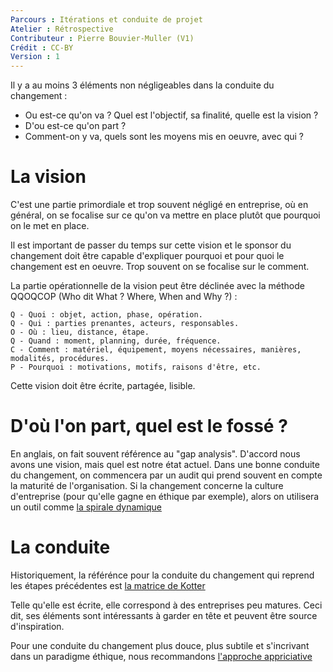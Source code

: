 ```yaml
---
Parcours : Itérations et conduite de projet
Atelier : Rétrospective
Contributeur : Pierre Bouvier-Muller (V1)
Crédit : CC-BY
Version : 1
---
```


Il y a au moins 3 éléments non négligeables dans la conduite du changement :
  - Ou est-ce qu'on va ? Quel est l'objectif, sa finalité, quelle est la vision ?
  - D'ou est-ce qu'on part ?
  - Comment-on y va, quels sont les moyens mis en oeuvre, avec qui ?

# La vision
C'est une partie primordiale et trop souvent négligé en entreprise, où en général, on se focalise sur ce qu'on va mettre en place plutôt que pourquoi on le met en place.

Il est important de passer du temps sur cette vision et le sponsor du changement doit être capable d'expliquer pourquoi et pour quoi le changement est en oeuvre. Trop souvent on se focalise sur le comment.

La partie opérationnelle de la vision peut être déclinée avec la méthode QQOQCOP (Who dit What ? Where, When and Why ?) :

    Q - Quoi : objet, action, phase, opération.
    Q - Qui : parties prenantes, acteurs, responsables.
    O - Où : lieu, distance, étape.
    Q - Quand : moment, planning, durée, fréquence.
    C - Comment : matériel, équipement, moyens nécessaires, manières, modalités, procédures.
    P - Pourquoi : motivations, motifs, raisons d'être, etc.


Cette vision doit être écrite, partagée, lisible.

# D'où l'on part, quel est le fossé ?
En anglais, on fait souvent référence au "gap analysis". D'accord nous avons une vision, mais quel est notre état actuel.
Dans une bonne conduite du changement, on commencera par un audit qui prend souvent en compte la maturité de l'organisation.
Si la changement concerne la culture d'entreprise (pour qu'elle gagne en éthique par exemple), alors on utilisera un outil comme [la spirale dynamique](http://www.spiraledynamique.com/)

# La conduite
Historiquement, la référénce pour la conduite du changement qui reprend les étapes précédentes est [la matrice de Kotter](https://fr.wikipedia.org/wiki/John_Kotter)

Telle qu'elle est écrite, elle correspond à des entreprises peu matures. Ceci dit, ses éléments sont intéressants à garder en tête et peuvent être source d'inspiration.

Pour une conduite du changement plus douce, plus subtile et s'incrivant dans un paradigme éthique, nous recommandons [l'approche appriciative](https://ifai-appreciativeinquiry.com/ai/approche/)

